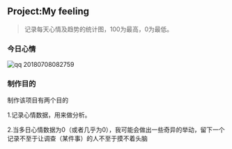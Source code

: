 ## Project:My feeling

> 记录每天心情及趋势的统计图，100为最高，0为最低。

### 今日心情

![qq 20180708082759](https://user-images.githubusercontent.com/16254644/42415683-0324f8bc-8289-11e8-9cbe-143d5c67223c.png)

### 制作目的

制作该项目有两个目的

1.记录心情数据，用来做分析。

2.当多日心情数据为0（或者几乎为0），我可能会做出一些奇异的举动，留下一个记录不至于让调查（某件事）的人不至于摸不着头脑

